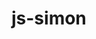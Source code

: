 # js-simon

<!-- Visualizzare in pagina 5 numeri casuali. Da lì parte un timer di 5 secondi.
Dopo 5 secondi i numeri scompaiono e l’utente deve inserire, tramite il prompt(), uno alla volta, i numeri che ha visto precedentemente.
Dopo che sono stati inseriti i 5 numeri, il software dice quanti e quali dei numeri da indovinare sono stati individuati.
Consigli del giorno:
* Pensate prima in italiano.
* Dividete in piccoli problemi la consegna.
* Individuate gli elementi di cui avete bisogno per realizzare il programma.
 -->